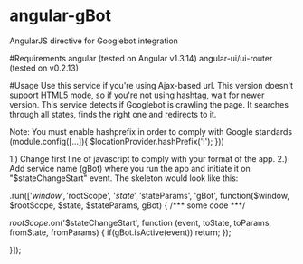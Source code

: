 # angular-gBot
AngularJS directive for Googlebot integration

#Requirements
 angular (tested on Angular v1.3.14)
 angular-ui/ui-router (tested on v0.2.13)

#Usage
 Use this service if you're using Ajax-based url. This version doesn't support HTML5 mode, so if you're not using hashtag, wait for newer version. 
 This service detects if Googlebot is crawling the page. It searches through all states, finds the right one and redirects to it.
 
 Note: You must enable hashprefix in order to comply with Google standards (module.config([...]){ $locationProvider.hashPrefix('!'); }))
 
 1.) Change first line of javascript to comply with your format of the app.
 2.) Add service name (gBot) where you run the app and initiate it on "$stateChangeStart" event. The skeleton would look like this:
 
 .run(['$window', '$rootScope', '$state', '$stateParams', 'gBot', function($window, $rootScope, $state, $stateParams, gBot) {
 /*** some code ***/
 
   $rootScope.$on('$stateChangeStart', function (event, toState, toParams, fromState, fromParams) {
     if(gBot.isActive(event)) return;
   });
 
 }]);
